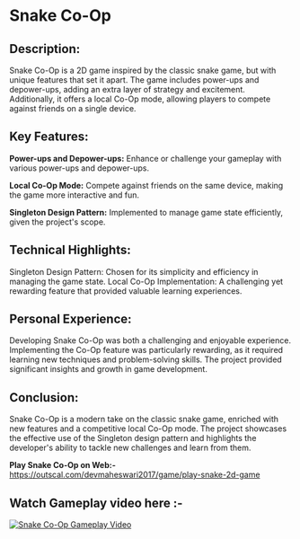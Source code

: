 # Snake Co-Op

## Description:

Snake Co-Op is a 2D game inspired by the classic snake game, but with unique features that set it apart. The game includes power-ups and depower-ups, adding an extra layer of strategy and excitement. Additionally, it offers a local Co-Op mode, allowing players to compete against friends on a single device.

## Key Features:

**Power-ups and Depower-ups:** Enhance or challenge your gameplay with various power-ups and depower-ups.

**Local Co-Op Mode:** Compete against friends on the same device, making the game more interactive and fun.

**Singleton Design Pattern:** Implemented to manage game state efficiently, given the project's scope.

## Technical Highlights:

Singleton Design Pattern: Chosen for its simplicity and efficiency in managing the game state.
Local Co-Op Implementation: A challenging yet rewarding feature that provided valuable learning experiences.

## Personal Experience:

Developing Snake Co-Op was both a challenging and enjoyable experience. Implementing the Co-Op feature was particularly rewarding, as it required learning new techniques and problem-solving skills. The project provided significant insights and growth in game development.

## Conclusion:

Snake Co-Op is a modern take on the classic snake game, enriched with new features and a competitive local Co-Op mode. The project showcases the effective use of the Singleton design pattern and highlights the developer's ability to tackle new challenges and learn from them.

**Play Snake Co-Op on Web:-** https://outscal.com/devmaheswari2017/game/play-snake-2d-game

## Watch Gameplay video here :- 


[![Snake Co-Op Gameplay Video](https://img.youtube.com/vi/2Y5wDuzKj8M/0.jpg)](https://www.youtube.com/watch?v=2Y5wDuzKj8M)

